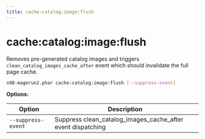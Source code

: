 ```yaml
---
title: cache:catalog:image:flush
---
```


# cache:catalog:image:flush

Removes pre-generated catalog images and triggers `clean_catalog_images_cache_after` event which should invalidate the full page cache.

```sh
n98-magerun2.phar cache:catalog:image:flush [--suppress-event]
```

**Options:**

| Option             | Description                                                |
|--------------------|------------------------------------------------------------|
| `--suppress-event` | Suppress clean_catalog_images_cache_after event dispatching |
